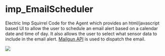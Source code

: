 # imp_EmailScheduler
Electric Imp Squirrel Code for the Agent which provides an html/javascript based UI to allow the user to schedule an email alert based on a calendar date and time of day. It also allows the user to select what sensor data to include in the email alert. [Mailgun API](http://www.mailgun.com/) is used to dispatch the email.

![](https://lh5.googleusercontent.com/-mWb6JrRLZaw/VS1UxcfL_NI/AAAAAAAAACM/ts1lcFgKkws/w850-h600-no/imp_emailScheduler.png)

